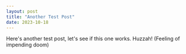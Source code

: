 ```yaml
---
layout: post
title: "Another Test Post"
date: 2023-10-18
---
```


Here's another test post, let's see if this one works. Huzzah! (Feeling of impending doom)
